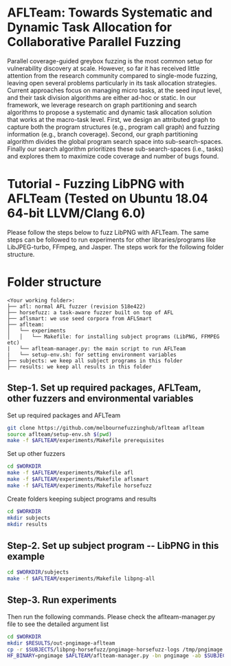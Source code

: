 # AFLTeam: Towards Systematic and Dynamic Task Allocation for Collaborative Parallel Fuzzing

Parallel coverage-guided greybox fuzzing is the most common setup for vulnerability discovery at scale.
However, so far it has received little attention from the research community
compared to single-mode fuzzing, leaving open several problems particularly in
its task allocation strategies. Current approaches focus on managing micro tasks, at the seed input level, and
their task division algorithms are either ad-hoc or static. In our framework, we leverage research on graph partitioning and search
algorithms to propose a systematic and dynamic task allocation solution that works at the macro-task level.
First, we design an attributed graph to capture both the program structures
(e.g., program call graph) and fuzzing information (e.g., branch coverage).
Second, our graph partitioning algorithm divides the global program search space into sub-search-spaces.
Finally our search algorithm prioritizes these sub-search-spaces (i.e., tasks) and
explores them to maximize code coverage and number of bugs found.

# Tutorial - Fuzzing LibPNG with AFLTeam (Tested on Ubuntu 18.04 64-bit LLVM/Clang 6.0)

Please follow the steps below to fuzz LibPNG with AFLTeam. The same steps can be followed to run experiments
for other libraries/programs like LibJPEG-turbo, FFmpeg, and Jasper. The steps work for the following folder structure.

# Folder structure
```
<Your working folder>:
├── afl: normal AFL fuzzer (revision 518e422)
├── horsefuzz: a task-aware fuzzer built on top of AFL
├── aflsmart: we use seed corpora from AFLSmart
├── aflteam:
│   └── experiments
│   │   └── Makefile: for installing subject programs (LibPNG, FFMPEG etc)
|   └── aflteam-manager.py: the main script to run AFLTeam
|   └── setup-env.sh: for setting environment variables
├── subjects: we keep all subject programs in this folder
├── results: we keep all results in this folder
```

## Step-1. Set up required packages, AFLTeam, other fuzzers and environmental variables

Set up required packages and AFLTeam
```bash
git clone https://github.com/melbournefuzzinghub/aflteam aflteam
source aflteam/setup-env.sh $(pwd)
make -f $AFLTEAM/experiments/Makefile prerequisites
```

Set up other fuzzers
```bash
cd $WORKDIR
make -f $AFLTEAM/experiments/Makefile afl
make -f $AFLTEAM/experiments/Makefile aflsmart
make -f $AFLTEAM/experiments/Makefile horsefuzz
```

Create folders keeping subject programs and results
```bash
cd $WORKDIR
mkdir subjects
mkdir results
```

## Step-2. Set up subject program -- LibPNG in this example
```bash
cd $WORKDIR/subjects
make -f $AFLTEAM/experiments/Makefile libpng-all
```

## Step-3. Run experiments

Then run the following commands. Please check the aflteam-manager.py file to see the detailed argument list
```bash
cd $WORKDIR
mkdir $RESULTS/out-pngimage-aflteam
cp -r $SUBJECTS/libpng-horsefuzz/pngimage-horsefuzz-logs /tmp/pngimage
HF_BINARY=pngimage $AFLTEAM/aflteam-manager.py -bn pngimage -ab $SUBJECTS/libpng-afl/pngimage -hb $SUBJECTS/libpng-horsefuzz/pngimage -pb $SUBJECTS/libpng-horsefuzz-profiling/pngimage -gb $SUBJECTS/libpng-cov/pngimage -gf $SUBJECTS/libpng-cov -d $SUBJECTS/libpng-wllvm/pngimage.dot -i $AFLSMART/testcases/aflsmart/png -x $AFLSMART/dictionaries/png.dict -f /tmp/pngimage/func_ids.log -b /tmp/pngimage/func_bbs.log -c 10 -o $RESULTS/out-pngimage-aflteam -a lukes -tt 36000 -st 3600 -et 3600 -ea1 "" -ea2 ""
```
